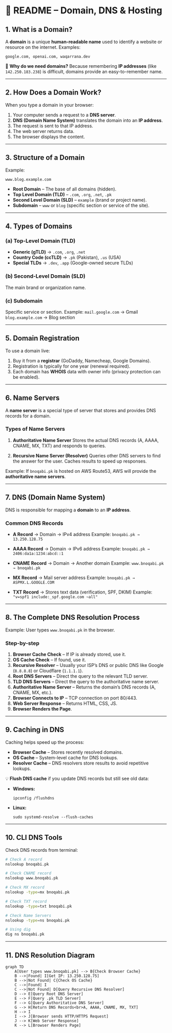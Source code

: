 # 📄 README – Domain, DNS & Hosting

## **1. What is a Domain?**

A **domain** is a unique **human-readable name** used to identify a website or resource on the internet.
Examples:

```
google.com, openai.com, waqarrana.dev
```

📌 **Why do we need domains?**
Because remembering **IP addresses** (like `142.250.183.238`) is difficult, domains provide an easy-to-remember name.

---

## **2. How Does a Domain Work?**

When you type a domain in your browser:

1. Your computer sends a request to a **DNS server**.
2. **DNS (Domain Name System)** translates the domain into an **IP address**.
3. The request is sent to that IP address.
4. The web server returns data.
5. The browser displays the content.

---

## **3. Structure of a Domain**

Example:

```
www.blog.example.com
```

* **Root Domain** – The base of all domains (hidden).
* **Top Level Domain (TLD)** – `.com`, `.org`, `.net`, `.pk`
* **Second Level Domain (SLD)** – `example` (brand or project name).
* **Subdomain** – `www` or `blog` (specific section or service of the site).

---

## **4. Types of Domains**

### **(a) Top-Level Domain (TLD)**

* **Generic (gTLD)** → `.com`, `.org`, `.net`
* **Country Code (ccTLD)** → `.pk` (Pakistan), `.us` (USA)
* **Special TLDs** → `.dev`, `.app` (Google-owned secure TLDs)

### **(b) Second-Level Domain (SLD)**

The main brand or organization name.

### **(c) Subdomain**

Specific service or section.
Example:
`mail.google.com` → Gmail
`blog.example.com` → Blog section

---

## **5. Domain Registration**

To use a domain live:

1. Buy it from a **registrar** (GoDaddy, Namecheap, Google Domains).
2. Registration is typically for one year (renewal required).
3. Each domain has **WHOIS** data with owner info (privacy protection can be enabled).

---

## **6. Name Servers**

A **name server** is a special type of server that stores and provides DNS records for a domain.

### **Types of Name Servers**

1. **Authoritative Name Server**
   Stores the actual DNS records (A, AAAA, CNAME, MX, TXT) and responds to queries.

2. **Recursive Name Server (Resolver)**
   Queries other DNS servers to find the answer for the user. Caches results to speed up responses.

Example:
If `bnoqabi.pk` is hosted on AWS Route53, AWS will provide the **authoritative name servers**.

---

## **7. DNS (Domain Name System)**

DNS is responsible for mapping a **domain** to an **IP address**.

### **Common DNS Records**

* **A Record** → Domain → IPv4 address
  Example: `bnoqabi.pk → 13.250.128.75`

* **AAAA Record** → Domain → IPv6 address
  Example: `bnoqabi.pk → 2406:da1a:1234:abcd::1`

* **CNAME Record** → Domain → Another domain
  Example: `www.bnoqabi.pk → bnoqabi.pk`

* **MX Record** → Mail server address
  Example: `bnoqabi.pk → ASPMX.L.GOOGLE.COM`

* **TXT Record** → Stores text data (verification, SPF, DKIM)
  Example: `"v=spf1 include:_spf.google.com ~all"`

---

## **8. The Complete DNS Resolution Process**

Example: User types `www.bnoqabi.pk` in the browser.

### **Step-by-step**

1. **Browser Cache Check** – If IP is already stored, use it.
2. **OS Cache Check** – If found, use it.
3. **Recursive Resolver** – Usually your ISP’s DNS or public DNS like Google (`8.8.8.8`) or Cloudflare (`1.1.1.1`).
4. **Root DNS Servers** – Direct the query to the relevant TLD server.
5. **TLD DNS Servers** – Direct the query to the authoritative name server.
6. **Authoritative Name Server** – Returns the domain’s DNS records (A, CNAME, MX, etc.).
7. **Browser Connects to IP** – TCP connection on port 80/443.
8. **Web Server Response** – Returns HTML, CSS, JS.
9. **Browser Renders the Page**.

---

## **9. Caching in DNS**

Caching helps speed up the process:

* **Browser Cache** – Stores recently resolved domains.
* **OS Cache** – System-level cache for DNS lookups.
* **Resolver Cache** – DNS resolvers store results to avoid repetitive lookups.

💡 **Flush DNS cache** if you update DNS records but still see old data:

* **Windows:**

  ```
  ipconfig /flushdns
  ```
* **Linux:**

  ```
  sudo systemd-resolve --flush-caches
  ```

---

## **10. CLI DNS Tools**

Check DNS records from terminal:

```bash
# Check A record
nslookup bnoqabi.pk

# Check CNAME record
nslookup www.bnoqabi.pk

# Check MX record
nslookup -type=mx bnoqabi.pk

# Check TXT record
nslookup -type=txt bnoqabi.pk

# Check Name Servers
nslookup -type=ns bnoqabi.pk

# Using dig
dig ns bnoqabi.pk
```

---

## **11. DNS Resolution Diagram**

```mermaid
graph TD
    A[User types www.bnoqabi.pk] --> B{Check Browser Cache}
    B -->|Found| I[Get IP: 13.250.128.75]
    B -->|Not Found| C{Check OS Cache}
    C -->|Found| I
    C -->|Not Found| D[Query Recursive DNS Resolver]
    D --> E[Query Root DNS Server]
    E --> F[Query .pk TLD Server]
    F --> G[Query Authoritative DNS Server]
    G --> H[Return DNS Records<br>A, AAAA, CNAME, MX, TXT]
    H --> I
    I --> J[Browser sends HTTP/HTTPS Request]
    J --> K[Web Server Response]
    K --> L[Browser Renders Page]
```